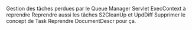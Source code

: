 Gestion des tâches perdues par le Queue Manager
Servlet ExecContext à reprendre
Reprendre aussi les tâches S2CleanUp et UpdDiff
Supprimer le concept de Task
Reprendre DocumentDescr pour ça.
